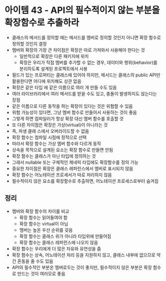 # 아이템 43 - API의 필수적이지 않는 부분을 확장함수로 추출하라
- 클래스의 메서드를 정의할 때는 메서드를 멤버로 정의할 것인지 아니면 확장 함수로 정의할 것인지 결정
- 멤버와 확장의 가장 큰 차이점은 확장은 따로 가져와서 사용해야 한다는 것
    - 일반적으로 확장은 다른 패키지에 위치
    - 확장은 우리가 직접 멤버를 추가할 수 없는 경우, 데이터와 행위(behavior)를 분리하도록 설계된 프로젝트에서 사용
- 필드가 있는 프로퍼티는 클래스에 있어야 하지만, 메서드는 클래스의 public API만 활용한다면 어디에 위치해도 상관 없음
- 확장은 같은 타입 에 같은 이름으로 여러 개 만들 수도 있음
- 여러 라이브러리에서 여러 메서드를 받을 수도 있고, 충돌이 발생하지도 않는다는 장점
- 같은 이름으로 다른 동작을 하는 확장이 있다는 것은 위험할 수 있음
- 위험 가능성이 있다면, 그냥 멤버 함수로 만들어서 사용하는 것이 좋음
- 그렇게 하면 컴파일러가 항상 확장 대신 멤버 함수를 호출할 것
- 또 다른 차이점은 확장은 가상(virtual)이 아니라는 것
- 즉, 파생 클래 스에서 오버라이드할 수 없음
- 확장 함수는 컴파일 시점에 정적으로 선택
- 따라서 확장 함수는 가상 멤버 함수와 다르게 동작
- 상속을 목적으로 설계된 요소는 확장 함수로 만들면 안됨
- 확장 함수는 클래스가 아닌 타입에 정의하는 것
- 그래서 nullable 또는 구체적인 제네릭 타입에도 확장함수를 정의 가능
- 중요한 차이점은 확장은 클래스 레퍼런스에서 멤버로 표시되지 않음
- 확장 함수는 어노테이션 프로세서가 따로 처리하지 않음
- 필수적이지 않은 요소를 확장함수로 추출하면, 어노테이션 프로세스로부터 숨겨짐

## 정리
- 멤버와 확장 함수의 차이를 비교
    - 확장 함수는 읽어들여야 함
    - 확장 함수는 virtual이 아님
    - 멤버는 높온 우선 순위를 갖음
    - 확장 함수는 클래스 위가 아니라 타입위에 만들어짐
    - 확장 함수는 클래스 레퍼런스에 나오지 않음
- 확장 함수는 우리에게 더 많은 자유와 유연성을 줌
- 확장 함수는 상속, 어노테이션 처리 등을 지원하지 않고, 클래스 내부에 없으므로 약간 혼동을 줄 수도 있음
- API의 필수적인 부분온 멤버로두는 것이 좋지만, 필수적이지 않은 부분은 확장 함수로 만드는 것이 여러모로 좋음
